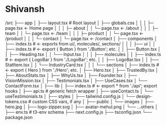 # Shivansh

/src
├── app
│   ├── layout.tsx              # Root layout
│   ├── globals.css
│   │
│   ├─ page.tsx             ← Home page
│   │
│   ├─ about
│   │   └─ page.tsx         ← /about
│   │
│   ├─ team
│   │   └─ page.tsx         ← /team
│   │
│   ├─ product
│   │   └─ page.tsx         ← /product
│   │
│   └─ contact
│        └─ page.tsx         ← /contact
│
├── components
│   ├── index.ts                # ← exports from ui/, molecules/, sections/
│   │
│   ├── ui
│   │   ├── index.ts            # ← export { Button } from './Button'; etc.
│   │   ├── Button.tsx
│   │   ├── Heading.tsx
│   │   └── Input.tsx
│   │
│   ├── molecules
│   │   ├── index.ts            # ← export { LogoBar } from './LogoBar'; etc.
│   │   ├── LogoBar.tsx
│   │   ├── StatItem.tsx
│   │   └── IndustryCard.tsx
│   │
│   └── sections
│       ├── index.ts            # ← export { Hero } from './Hero'; etc.
│       ├── Hero.tsx
│       ├── TrustedBy.tsx
│       ├── AboutStats.tsx
│       ├── WhyUs.tsx
│       ├── Founder.tsx
│       ├── VisionMission.tsx
│       ├── Testimonials.tsx
│       ├── UseCases.tsx
│       └── ContactForm.tsx
│
├── lib
│   ├── index.ts                # ← export * from './api'; export hooks
│   ├── api.ts                  # generic fetch wrapper
│   ├── useContact.ts
│   └── useTestimonials.ts
│
├── styles
│   ├── tailwind.config.js
│   └── design-tokens.css       # custom CSS vars, if any
│
├── public
│   └── images
│       ├── hero.jpg
│       ├── logo-zipper.svg
│       ├── avatar-mehul.png
│       └── …others
│
├── env.ts                      # t3-env schema
├── next.config.js
├── tsconfig.json
└── package.json

